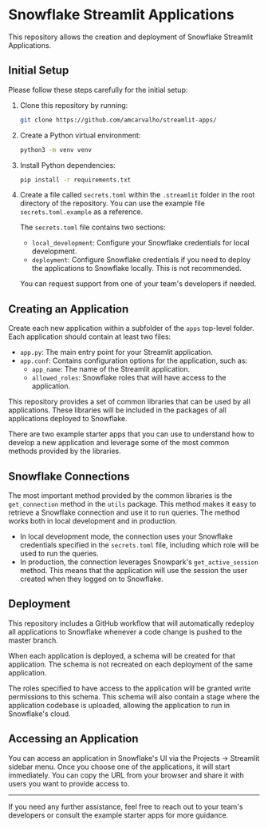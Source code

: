 # Snowflake Streamlit Applications

This repository allows the creation and deployment of Snowflake Streamlit Applications.

## Initial Setup

Please follow these steps carefully for the initial setup:

1. Clone this repository by running:
    ```bash
    git clone https://github.com/amcarvalho/streamlit-apps/
    ```

2. Create a Python virtual environment:
    ```bash
    python3 -m venv venv
    ```

3. Install Python dependencies:
    ```bash
    pip install -r requirements.txt
    ```

4. Create a file called `secrets.toml` within the `.streamlit` folder in the root directory of the repository. You can use the example file `secrets.toml.example` as a reference.

    The `secrets.toml` file contains two sections:
    - `local_development`: Configure your Snowflake credentials for local development.
    - `deployment`: Configure Snowflake credentials if you need to deploy the applications to Snowflake locally. This is not recommended.

    You can request support from one of your team's developers if needed.

## Creating an Application

Create each new application within a subfolder of the `apps` top-level folder. Each application should contain at least two files:
- `app.py`: The main entry point for your Streamlit application.
- `app.conf`: Contains configuration options for the application, such as:
    - `app_name`: The name of the Streamlit application.
    - `allowed_roles`: Snowflake roles that will have access to the application.

This repository provides a set of common libraries that can be used by all applications. These libraries will be included in the packages of all applications deployed to Snowflake.

There are two example starter apps that you can use to understand how to develop a new application and leverage some of the most common methods provided by the libraries.

## Snowflake Connections

The most important method provided by the common libraries is the `get_connection` method in the `utils` package. This method makes it easy to retrieve a Snowflake connection and use it to run queries. The method works both in local development and in production.

- In local development mode, the connection uses your Snowflake credentials specified in the `secrets.toml` file, including which role will be used to run the queries.
- In production, the connection leverages Snowpark's `get_active_session` method. This means that the application will use the session the user created when they logged on to Snowflake.

## Deployment

This repository includes a GitHub workflow that will automatically redeploy all applications to Snowflake whenever a code change is pushed to the master branch.

When each application is deployed, a schema will be created for that application. The schema is not recreated on each deployment of the same application.

The roles specified to have access to the application will be granted write permissions to this schema. This schema will also contain a stage where the application codebase is uploaded, allowing the application to run in Snowflake's cloud.

## Accessing an Application

You can access an application in Snowflake's UI via the Projects -> Streamlit sidebar menu. Once you choose one of the applications, it will start immediately. You can copy the URL from your browser and share it with users you want to provide access to.

---

If you need any further assistance, feel free to reach out to your team's developers or consult the example starter apps for more guidance.
